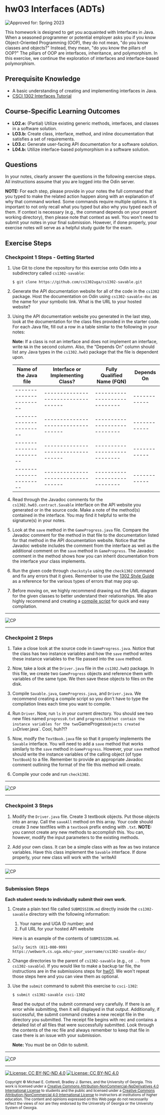 # hw03 Interfaces (ADTs)

![Approved for: Spring 2023](https://img.shields.io/badge/Approved%20for-Spring%202023-magenta)

This homework is designed to get you acquainted with Interfaces in Java.
When a seasoned programmer or potential employer asks you if you know 
Object-Oriented Programming (OOP), they do not mean, "do you know classes and objects?" 
Instead, they mean, "do you know the pillars of OOP?" The pillars of OOP are interfaces, 
inheritance, and polymorphism. In this exercise, we continue the exploration of interfaces 
and interface-based polymorphism. 

## Prerequisite Knowledge

* A basic understanding of creating and implementing interfaces in Java.
* [CSCI 1302 Interfaces Tutorial](https://github.com/cs1302uga/cs1302-tutorials/blob/alsi/interfaces/interfaces.md)

## Course-Specific Learning Outcomes

* **LO2.e:** (Partial) Utilize existing generic methods, interfaces, and classes in a software solution.
* **LO3.b:** Create class, interface, method, and inline documentation that satisfies a 
set of requirements.
* **LO3.c:** Generate user-facing API documentation for a software solution.
* **L04.b:** Utilize interface-based polymorphism in a software solution.
 
## Questions

In your notes, clearly answer the questions in the following exercise steps. All instructions assume that you are 
logged into the Odin server.

**NOTE:** For each step, please provide in your notes the full command that you typed to make the related 
action happen along with an explanation of why that command worked. Some commands require multiple options. 
It is important to not only recall what you typed but also why you typed each of them. If context is necessary 
(e.g., the command depends on your present working directory), then please note that context as well.
You won't need to submit your notes in your final submission. However, if done properly, your exercise notes 
will serve as a helpful study guide for the exam.

## Exercise Steps

### Checkpoint 1 Steps - Getting Started

1. Use Git to clone the repository for this exercise onto Odin into a subdirectory called `cs1302-savable`:

   ```
   $ git clone https://github.com/cs1302uga/cs1302-savable.git
   ```

1. Generate the API documentation website for all of the code in the `cs1302` package. 
   Host the documentation on Odin using `cs1302-savable-doc` as the name for your symbolic link.
   What is the URL to your hosted website?
   
1. Using the API documentation website you generated in the last step, look at the documentation for
   the class files provided in the starter code. For each Java file, fill out a row in a table similar to the 
   following in your notes:

   **Note:** If a class is not an interface and does not implement an interface, write `NA` in the second
   column. Also, the "Depends On" column should list any Java types in the `cs1302.hw03` package that the file
   is dependent upon. 

   | Name of the Java file | Interface or Implementing Class? | Fully Qualified Name (FQN) | Depends On |
   |-----------------------|----------------------------------|----------------------------|------------|
   |-----------------------|----------------------------------|----------------------------|------------|
   |-----------------------|----------------------------------|----------------------------|------------|
   |-----------------------|----------------------------------|----------------------------|------------|
   |-----------------------|----------------------------------|----------------------------|------------|

1. Read through the Javadoc comments for the `cs1302.hw03.contract.Savable` interface on the API website you generated or in the source
   code. Make a note of the method(s) contained in the interface. You may find it helpful to write the signature(s) in your notes.

1. Look at the `save` method in the `GameProgress.java` file. Compare the Javadoc comment for the
   method in that file to the documentation listed for that method in the API documentation
   website. Notice that the Javadoc website includes the comment from the interface as well as the additional comment on the `save` method in `GameProgress`. 
   The Javadoc comment in the method shows how you can inherit documentation from
   the interface your class implements.

1. Run the given code through `checkstyle` using the `check1302` command and fix any errors that it gives.
   Remember to use the [1302 Style Guide](https://github.com/cs1302uga/cs1302-styleguide) as a reference
   for the various types of errors that may pop up.
   
1. Before moving on, we highly recommend drawing out the UML diagram for the given classes to better understand their relationships. 
We also highly recommend and creating a 
   [compile script](https://github.com/cs1302uga/cs1302-tutorials/blob/alsi/scripts/scripts.md) for 
   quick and easy compilation.
   
<hr/>

![CP](https://img.shields.io/badge/Just%20Finished%20Checkpoint-1-success?style=for-the-badge)

<hr/>

### Checkpoint 2 Steps

1. Take a close look at the source code in `GameProgress.java`. Notice that the class
has two instance variables and how the `save` method writes these instance variables to the file passed into the `save` method.

1. Now, take a look at the `Driver.java` file in the `cs1302.hw03` package. In this file, we create two `GameProgress` objects
   and reference them with variables of the same type. We then save these objects to files on the disk.
   
1. Compile `Savable.java`, `GameProgress.java`, and `Driver.java`. We recommend creating a compile script so you don't have to type
   the compilation lines each time you want to compile.

1. Run `Driver`. Now, run `ls` in your current directory. You should see two new files named `progress0.txt` and `progress`.txt` that
   contain the instance variables for the two `GameProgess` objects created in `Driver.java`. Cool, huh?!?
   
1. Now, modfy the `TextBook.java` file so that it properly implements the `Savable` interface. You will need to add a `save` method
   that works similarly to the `save` method in `GameProgress`. However, your `save` method should write the instance variables of
   the calling object (of type `TextBook`) to a file. Remember to provide an appropriate Javadoc comment outlining the format of the
   file this method will create.

1. Compile your code and run `check1302`.

<hr/>

![CP](https://img.shields.io/badge/Just%20Finished%20Checkpoint-2-success?style=for-the-badge)

<hr/>

### Checkpoint 3 Steps

1. Modify the `Driver.java` file. Create 3 textbook objects. Put those objects into an array. Call the `saveAll` method on this array.
   Your code should create 3 new textfiles with a `textbook` prefix ending with `.txt`.
   **NOTE:** you cannot create any new methods to accomplish this. You can, however, modify the input parameters to the existing methods.

1. Add your own class. It can be a simple class with as few as two instance variables. Have this class implement the `Savable` interface.
   If done properly, your new class will work with the `writeAll
<hr/>

![CP](https://img.shields.io/badge/Just%20Finished%20Checkpoint-3-success?style=for-the-badge)

<hr/>

### Submission Steps

**Each student needs to individually submit their own work.**

1. Create a plain text file called `SUBMISSION.md` directly inside the `cs1302-savable`
   directory with the following information:

   1. Your name and UGA ID number; and
   1. Full URL for your hosted API website 
   
   Here is an example of the contents of `SUBMISSION.md`.
   
   ```
   Sally Smith (811-000-999)
   https://webwork.cs.uga.edu/~your_username/cs1302-savable-doc/
   ```

1. Change directories to the parent of `cs1302-savable` (e.g., `cd ..` from `cs1302-savable`). If you would like
   to make a backup tar file, the instructions are in the submissions steps for [hw01](https://github.com/cs1302uga/cs1302-hw01).
   We won't repeat those steps here and you can view them as optional.
   
1. Use the `submit` command to submit this exercise to `csci-1302`:
   
   ```
   $ submit cs1302-savable csci-1302
   ```
   
   Read the output of the submit command very carefully. If there is an error while submitting, then it will displayed 
   in that output. Additionally, if successful, the submit command creates a new receipt file in the directory you 
   submitted. The receipt file begins with rec and contains a detailed list of all files that were successfully submitted. 
   Look through the contents of the rec file and always remember to keep that file in case there is an issue with your submission.

   **Note:** You must be on Odin to submit.

<hr/>

![CP](https://img.shields.io/badge/Just%20Finished-Submission-success?style=for-the-badge)

<hr/>

[![License: CC BY-NC-ND 4.0](https://img.shields.io/badge/License-CC%20BY--NC--ND%204.0-lightgrey.svg)](http://creativecommons.org/licenses/by-nc-nd/4.0/) [![License: CC BY-NC 4.0](https://img.shields.io/badge/Instructor%20License-CC%20BY--NC%204.0-lightgrey.svg)](http://creativecommons.org/licenses/by-nc/4.0/)

<small>
Copyright &copy; Michael E. Cotterell, Bradley J. Barnes, and the University of Georgia.
This work is licensed under 
a <a rel="license" href="http://creativecommons.org/licenses/by-nc-nd/4.0/">Creative Commons Attribution-NonCommercial-NoDerivatives 4.0 International License</a> to students and the public and licensed under
a <a rel="license" href="http://creativecommons.org/licenses/by-nc/4.0/">Creative Commons Attribution-NonCommercial 4.0 International License</a> to instructors at institutions of higher education.
The content and opinions expressed on this Web page do not necessarily reflect the views of nor are they endorsed by the University of Georgia or the University System of Georgia.
</small>
